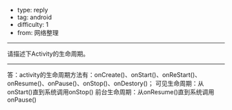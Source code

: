 - type: reply
- tag: android
- difficulty:  1
- from: 网络整理

--------

请描述下Activity的生命周期。

---------

答：activity的生命周期方法有：onCreate()、onStart()、onReStart()、onResume()、onPause()、onStop()、onDestory()；
可见生命周期：从onStart()直到系统调用onStop()
前台生命周期：从onResume()直到系统调用onPause()


